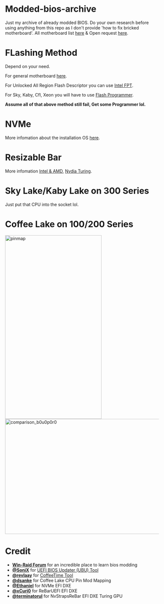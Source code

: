 # Modded-bios-archive
Just my archive of already modded BIOS. Do your own research before using anything from this repo as I don't provide 'how to fix bricked motherboard'.
All motherboard list [here](https://github.com/HanmineKa/Modded-bios-archive/discussions/15) & Open request [here](https://github.com/HanmineKa/Modded-bios-archive/discussions/1).
# FLashing Method
Depend on your need.

For general motherboard [here](https://winraid.level1techs.com/t/guide-how-to-flash-a-modded-ami-uefi-bios/30627).

For Unlocked All Region Flash Descriptor you can use [Intel FPT](https://winraid.level1techs.com/t/intel-cs-management-engine-drivers-firmware-and-tools-2-15/30719).

For Sky, Kaby, Cfl, Xeon you will have to use [Flash Programmer](https://winraid.level1techs.com/t/guide-using-ch341a-based-programmer-to-flash-spi-eeprom/30834).

**Assume all of that above method still fail, Get some Programmer lol.**
# NVMe
More infomation about the installation OS [here](https://winraid.level1techs.com/t/howto-get-full-nvme-support-for-all-systems-with-an-ami-uefi-bios/30901).
# Resizable Bar
More infomation [Intel & AMD](https://github.com/xCuri0/ReBarUEFI), [Nvdia Turing](https://github.com/terminatorul/NvStrapsReBar).
# Sky Lake/Kaby Lake on 300 Series
Just put that CPU into the socket lol.
# Coffee Lake on 100/200 Series
<img width="316" height="600" alt="pinmap" src="https://github.com/user-attachments/assets/05f29da8-ce6a-40f0-95a4-bf66b7edbbe0" />
<img width="638" height="376" alt="comparison_b0u0p0r0" src="https://github.com/user-attachments/assets/e14b9bfa-4356-4f69-9348-7c291c479ef9" />

# Credit
- **[Win-Raid Forum](https://winraid.level1techs.com/)** for an incredible place to learn bios modding
- **[@SoniX](https://winraid.level1techs.com/u/sonix/summary)** for [UEFI BIOS Updater (UBU) Tool](https://winraid.level1techs.com/t/tool-guide-news-uefi-bios-updater-ubu/30357)
- **[@revlaay](https://winraid.level1techs.com/u/revlaay/summary)** for [CoffeeTime Tool](https://winraid.level1techs.com/t/tool-easy-automated-mod-tool-for-coffee-lake-bios/32795)
- **[@dsanke](https://winraid.level1techs.com/u/dsanke/summary)** for Coffee Lake CPU Pin Mod Mapping
- **[@Ethaniel](https://winraid.level1techs.com/u/ethaniel/summary)** for NVMe EFI DXE 
- **[@xCuri0](https://github.com/xCuri0)** for ReBarUEFI EFI DXE
- **[@terminatorul](https://github.com/terminatorul)** for NvStrapsReBar EFI DXE Turing GPU
